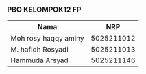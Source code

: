 ### PBO KELOMPOK12 FP
| Nama                      | NRP           |
|---------------------------|---------------|
|Moh rosy haqqy aminy       |5025211012     |
|M. hafidh Rosyadi                    |5025211013     |
|Hammuda Arsyad             |5025211146     |
